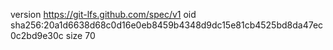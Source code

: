 version https://git-lfs.github.com/spec/v1
oid sha256:20a1d6638d68c0d16e0eb8459b4348d9dc15e81cb4525bd8da47ec0c2bd9e30c
size 70
